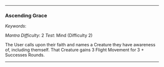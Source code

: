 ___

### Ascending Grace

*Keywords*:

*Mantra Difficulty*: 2
*Test*: Mind (Difficulty 2)

The User calls upon their faith and names a Creature they have awareness of, including themself. That Creature gains 3 Flight Movement for 3 + Successes Rounds.

___